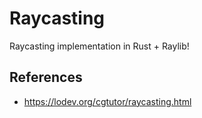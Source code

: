# Raycasting

Raycasting implementation in Rust + Raylib!

## References
* https://lodev.org/cgtutor/raycasting.html
